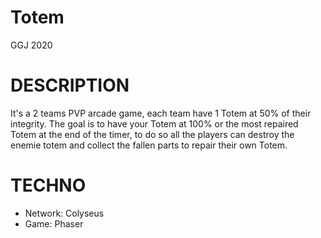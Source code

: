 # Totem
GGJ 2020

# DESCRIPTION
It's a 2 teams PVP arcade game, each team have 1 Totem at 50% of their integrity. The goal is to have your Totem at 100% or the most repaired Totem at the end of the timer, to do so all the players can destroy the enemie totem and collect the fallen parts to repair their own Totem.

# TECHNO
- Network: Colyseus
- Game: Phaser
